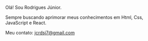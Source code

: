 Olá! Sou Rodrigues Júnior.

Sempre buscando aprimorar meus conhecimentos em Html, Css, JavaScript e React.

Meu contato: jcrdsj7@gmail.com
